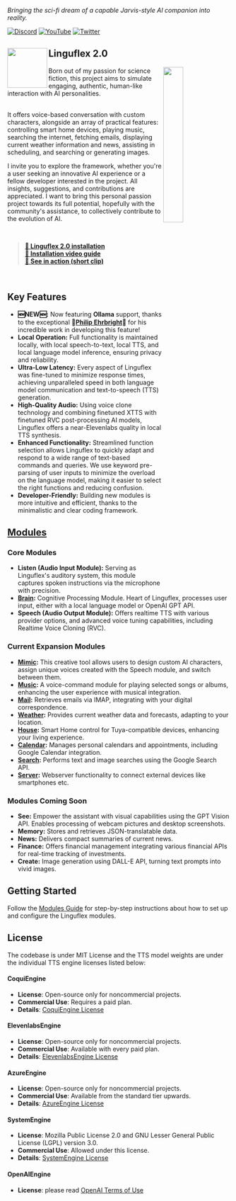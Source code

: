 *Bringing the sci-fi dream of a capable Jarvis-style AI companion into reality.*

[![Discord](https://img.shields.io/discord/1223234851914911754)](https://discord.gg/f556hqRjpv)
[![YouTube](https://img.shields.io/youtube/channel/subscribers/UCLeuwdsZO8txzFSSAeLjGlQ?style=social&label=Subscribe%20on%20YouTube)](https://www.youtube.com/channel/UCLeuwdsZO8txzFSSAeLjGlQ)
[![Twitter](https://img.shields.io/twitter/follow/LonLigrin?style=social)](https://twitter.com/LonLigrin)

<h2>
 <img align="left" height="90px"
      src="https://github.com/KoljaB/Linguflex/assets/7604638/b4df4598-97c0-4262-807c-fa98a31dcb81"/>
      Linguflex 2.0
</h2>
<img align="right" width="30%" src="https://github.com/KoljaB/Linguflex/assets/7604638/f4fa4601-ad7c-4541-8788-b24706389197" /> 
Born out of my passion for science fiction, this project aims to simulate engaging, authentic, human-like interaction with AI personalities.  

<br>  
<br>  

It offers voice-based conversation with custom characters, alongside an array of practical features: controlling smart home devices, playing music, searching the internet, fetching emails, displaying current weather information and news, assisting in scheduling, and searching or generating images.  

I invite you to explore the framework, whether you're a user seeking an innovative AI experience or a fellow developer interested in the project. All insights, suggestions, and contributions are appreciated. I want to bring this personal passion project towards its full potential, hopefully with the community's assistance, to collectively contribute to the evolution of AI.

<br>  

> **[📓 Linguflex 2.0 installation ](./docs/installation.md)**  
> **[🎥 Installation video guide ](https://www.youtube.com/watch?v=KJ4HQ5Ud9L8)**  
> **[🎥 See in action (short clip)](https://www.youtube.com/watch?v=w5_dA5cSeLo)**  

<br> 

## Key Features

- **🆕NEW🆕:** Now featuring **Ollama** support, thanks to the exceptional 🌟**[Philip Ehrbright](https://github.com/SlickTorpedo)**🌟 for his incredible work in developing this feature!
- **Local Operation:** Full functionality is maintained locally, with local speech-to-text, local TTS, and local language model inference, ensuring privacy and reliability.
- **Ultra-Low Latency:** Every aspect of Linguflex was fine-tuned to minimize response times, achieving unparalleled speed in both language model communication and text-to-speech (TTS) generation.
- **High-Quality Audio:** Using voice clone technology and combining finetuned XTTS with finetuned RVC post-processing AI models, Linguflex offers a near-Elevenlabs quality in local TTS synthesis.
- **Enhanced Functionality:** Streamlined function selection allows Linguflex to quickly adapt and respond to a wide range of text-based commands and queries. We use keyword pre-parsing of user inputs to minimize the overload on the language model, making it easier to select the right functions and reducing confusion.
- **Developer-Friendly:** Building new modules is more intuitive and efficient, thanks to the minimalistic and clear coding framework.

## [Modules](./docs/modules.md)

### Core Modules
- **Listen (Audio Input Module):** Serving as Linguflex's auditory system, this module captures spoken instructions via the microphone with precision.
- **[Brain](./docs/brain.md):** Cognitive Processing Module. Heart of Linguflex, processes user input, either with a local language model or OpenAI GPT API.
- **Speech (Audio Output Module):** Offers realtime TTS with various provider options, and advanced voice tuning capabilities, including Realtime Voice Cloning (RVC).

### Current Expansion Modules
- **[Mimic](./docs/mimic.md):** This creative tool allows users to design custom AI characters, assign unique voices created with the Speech module, and switch between them.
- **[Music](./docs/music.md):** A voice-command module for playing selected songs or albums, enhancing the user experience with musical integration.
- **[Mail](./docs/mail.md):** Retrieves emails via IMAP, integrating with your digital correspondence.
- **[Weather](./docs/weather.md):** Provides current weather data and forecasts, adapting to your location.
- **[House](./docs/house.md):** Smart Home control for Tuya-compatible devices, enhancing your living experience.
- **[Calendar](./docs/calendar.md):** Manages personal calendars and appointments, including Google Calendar integration.
- **[Search](./docs/search.md):** Performs text and image searches using the Google Search API.
- **[Server](./docs/server.md):** Webserver functionality to connect external devices like smartphones etc.

### Modules Coming Soon
- **See:** Empower the assistant with visual capabilities using the GPT Vision API. Enables processing of webcam pictures and desktop screenshots.
- **Memory:** Stores and retrieves JSON-translatable data.
- **News:** Delivers compact summaries of current news.
- **Finance:** Offers financial management integrating various financial APIs for real-time tracking of investments.
- **Create:** Image generation using DALL-E API, turning text prompts into vivid images.

## Getting Started

Follow the [Modules Guide](./docs/modules.md) for step-by-step instructions about how to set up and configure the Linguflex modules.


## License

The codebase is under MIT License and the TTS model weights are under the individual TTS engine licenses listed below:

#### CoquiEngine
- **License**: Open-source only for noncommercial projects.
- **Commercial Use**: Requires a paid plan.
- **Details**: [CoquiEngine License](https://coqui.ai/cpml)

#### ElevenlabsEngine
- **License**: Open-source only for noncommercial projects.
- **Commercial Use**: Available with every paid plan.
- **Details**: [ElevenlabsEngine License](https://help.elevenlabs.io/hc/en-us/articles/13313564601361-Can-I-publish-the-content-I-generate-on-the-platform-)

#### AzureEngine
- **License**: Open-source only for noncommercial projects.
- **Commercial Use**: Available from the standard tier upwards.
- **Details**: [AzureEngine License](https://learn.microsoft.com/en-us/answers/questions/1192398/can-i-use-azure-text-to-speech-for-commercial-usag)

#### SystemEngine
- **License**: Mozilla Public License 2.0 and GNU Lesser General Public License (LGPL) version 3.0.
- **Commercial Use**: Allowed under this license.
- **Details**: [SystemEngine License](https://github.com/nateshmbhat/pyttsx3/blob/master/LICENSE)

#### OpenAIEngine
- **License**: please read [OpenAI Terms of Use](https://openai.com/policies/terms-of-use)
